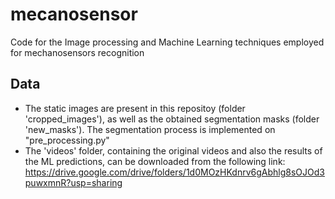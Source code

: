 # mecanosensor
 Code for the Image processing and Machine Learning techniques employed for mechanosensors recognition



## Data

  * The static images are present in this repositoy (folder 'cropped_images'), as well as the obtained segmentation masks (folder 'new_masks'). The segmentation process is implemented on "pre_processing.py"
  * The 'videos' folder, containing the original videos and also the results of the ML predictions, can be downloaded from the following link: https://drive.google.com/drive/folders/1d0MOzHKdnrv6gAbhlg8sOJOd3puwxmnR?usp=sharing
